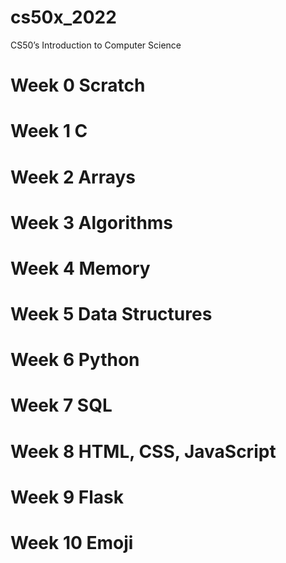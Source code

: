# cs50x_2022
CS50’s Introduction to Computer Science


# Week 0 Scratch
# Week 1 C
# Week 2 Arrays
# Week 3 Algorithms
# Week 4 Memory
# Week 5 Data Structures
# Week 6 Python
# Week 7 SQL
# Week 8 HTML, CSS, JavaScript
# Week 9 Flask
# Week 10 Emoji
